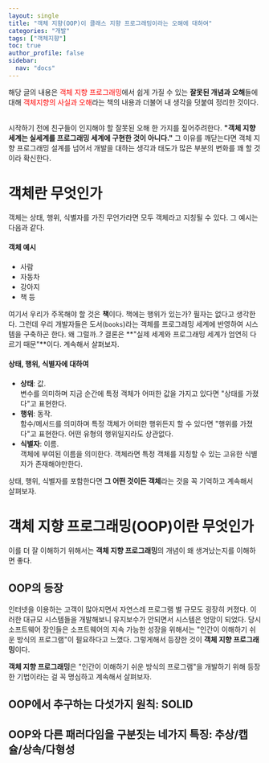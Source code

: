 ```yaml
---
layout: single
title: "객체 지향(OOP)이 클래스 지향 프로그래밍이라는 오해에 대하여"
categories: "개발"
tags: ["객체지향"]
toc: true
author_profile: false
sidebar:
  nav: "docs"
---
```


<div class="notice--danger">
  해당 글의 내용은 <span style="color:red;">객체 지향 프로그래밍</span>에서 쉽게 가질 수 있는 <b>잘못된 개념과 오해</b>들에 대해 <span style="color:red;">객체지향의 사실과 오해</span>라는 책의 내용과 더불어 내 생각을 덧붙여 정리한 것이다.
</div>

<br>

시작하기 전에 친구들이 인지해야 할 잘못된 오해 한 가지를 짚어주려한다. **"객체 지향 세계는 실세계를 프로그래밍 세계에 구현한 것이 아니다."** 그 이유를 깨닫는다면 객체 지향 프로그래밍 설계를 넘어서 개발을 대하는 생각과 태도가 많은 부분의 변화를 꽤 할 것이라 확신한다.

# 객체란 무엇인가

객체는 상태, 행위, 식별자를 가진 무언가라면 모두 객체라고 지칭될 수 있다. 그 예시는 다음과 같다.

#### 객체 예시

- 사람
- 자동차
- 강아지
- 책 등

여기서 우리가 주목해야 할 것은 **책**이다. 책에는 행위가 있는가? 필자는 없다고 생각한다. 그런데 우리 개발자들은 도서(`books`)라는 객체를 프로그래밍 세계에 반영하여 시스템을 구축하곤 한다. 왜 그럴까..? 결론은 **"실제 세계와 프로그래밍 세계가 엄연히 다르기 때문"**이다. 계속해서 살펴보자.

#### 상태, 행위, 식별자에 대하여

- **상태**: 값.  
  변수를 의미하며 지금 순간에 특정 객체가 어떠한 값을 가지고 있다면 "상태를 가졌다"고 표현한다.
- **행위**: 동작.  
  함수/메서드를 의미하며 특정 객체가 어떠한 행위든지 할 수 있다면 "행위를 가졌다"고 표현한다. 어떤 유형의 행위일지라도 상관없다.
- **식별자**: 이름.  
  객체에 부여된 이름을 의미한다. 객체라면 특정 객체를 지칭할 수 있는 고유한 식별자가 존재해야만한다.

상태, 행위, 식별자를 포함한다면 **그 어떤 것이든 객체**라는 것을 꼭 기억하고 계속해서 살펴보자.

# 객체 지향 프로그래밍(OOP)이란 무엇인가

이를 더 잘 이해하기 위해서는 **객체 지향 프로그래밍**의 개념이 왜 생겨났는지를 이해하면 좋다.

## OOP의 등장

인터넷을 이용하는 고객이 많아지면서 자연스레 프로그램 별 규모도 굉장히 커졌다. 이러한 대규모 시스템들을 개발해보니 유지보수가 안되면서 시스템은 엉망이 되었다. 당시 소프트웨어 장인들은 소프트웨어의 지속 가능한 성장을 위해서는 "인간이 이해하기 쉬운 방식의 프로그램"이 필요하다고 느꼈다. 그렇게해서 등장한 것이 **객체 지향 프로그래밍**이다.

**객체 지향 프로그래밍**은 "인간이 이해하기 쉬운 방식의 프로그램"을 개발하기 위해 등장한 기법이라는 걸 꼭 명심하고 계속해서 살펴보자.

## OOP에서 추구하는 다섯가지 원칙: SOLID

## OOP와 다른 패러다임을 구분짓는 네가지 특징: 추상/캡슐/상속/다형성

